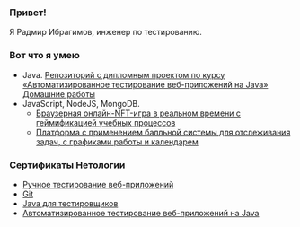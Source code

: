 ### Привет!

Я Радмир Ибрагимов, инженер по тестированию.

### Вот что я умею
- Java. [Репозиторий с дипломным проектом по курсу «Автоматизированное тестирование веб-приложений на Java»](https://github.com/Redarek/qa-diploma)<br>[Домашние работы](https://github.com/Redarek/netology-qa-homeworks/blob/main/README.md)
- JavaScript, NodeJS, MongoDB.
  - [Браузерная онлайн-NFT-игра в реальном времени с геймификацией учебных процессов](https://github.com/Redarek/big-bonch)
  - [Платформа с применением балльной системы для отслеживания задач, с графиками работы и календарем](https://github.com/Redarek/schedule-app)


### Сертификаты Нетологии
- [Ручное тестирование веб-приложений](https://github.com/Redarek/netology-qa-certificates/blob/master/manual%20qa.pdf)
- [Git](https://github.com/Redarek/netology-qa-certificates/blob/master/git.pdf)
- [Java для тестировщиков](https://github.com/Redarek/netology-qa-certificates/blob/master/java%20for%20qa.pdf)
- [Автоматизированное тестирование веб-приложений на Java](https://github.com/Redarek/netology-qa-certificates/blob/master/java%20autotest%20for%20qa.pdf)

